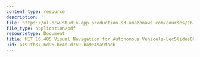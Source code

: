 ```yaml
---
content_type: resource
description: ''
file: https://ol-ocw-studio-app-production.s3.amazonaws.com/courses/16-485-visual-navigation-for-autonomous-vehicles-vnav-fall-2020/a191fb376d96be4dd769ba9e49a9faeb_MIT16_485F20_lec06.pdf
file_type: application/pdf
resourcetype: Document
title: MIT 16.485 Visual Navigation for Autonomous Vehicels-LecSlides06
uid: a191fb37-6d96-be4d-d769-ba9e49a9faeb
---
```

